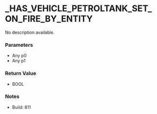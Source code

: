 # _HAS_VEHICLE_PETROLTANK_SET_ON_FIRE_BY_ENTITY

No description available.

### Parameters
* Any p0
* Any p1

### Return Value
* BOOL

### Notes
* Build: 811

